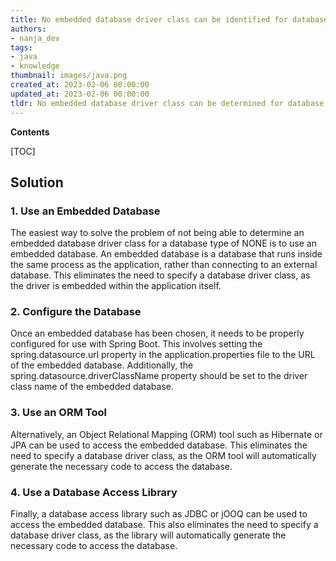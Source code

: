 ```yaml
---
title: No embedded database driver class can be identified for database type none in spring boot
authors:
- nanja_dev
tags:
- java
- knowledge
thumbnail: images/java.png
created_at: 2023-02-06 00:00:00
updated_at: 2023-02-06 00:00:00
tldr: No embedded database driver class can be determined for database type NONE.
---
```


**Contents**

[TOC]

## Solution

### 1. Use an Embedded Database

The easiest way to solve the problem of not being able to determine an embedded database driver class for a database type of NONE is to use an embedded database. An embedded database is a database that runs inside the same process as the application, rather than connecting to an external database. This eliminates the need to specify a database driver class, as the driver is embedded within the application itself.

### 2. Configure the Database

Once an embedded database has been chosen, it needs to be properly configured for use with Spring Boot. This involves setting the spring.datasource.url property in the application.properties file to the URL of the embedded database. Additionally, the spring.datasource.driverClassName property should be set to the driver class name of the embedded database.

### 3. Use an ORM Tool

Alternatively, an Object Relational Mapping (ORM) tool such as Hibernate or JPA can be used to access the embedded database. This eliminates the need to specify a database driver class, as the ORM tool will automatically generate the necessary code to access the database.

### 4. Use a Database Access Library

Finally, a database access library such as JDBC or jOOQ can be used to access the embedded database. This also eliminates the need to specify a database driver class, as the library will automatically generate the necessary code to access the database.
